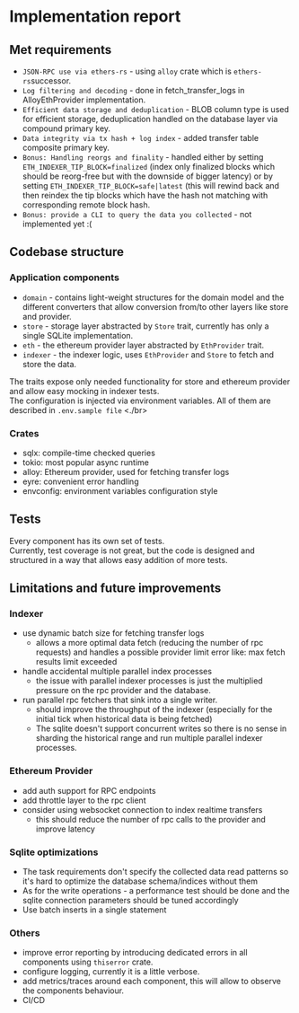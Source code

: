 # Implementation report

## Met requirements 
- `JSON-RPC use via ethers-rs` - using `alloy` crate which is `ethers-rs`successor.
- `Log filtering and decoding` - done in fetch_transfer_logs in AlloyEthProvider implementation.
- `Efficient data storage and deduplication` - BLOB column type is used for efficient storage, deduplication handled on the database layer via compound primary key.
- `Data integrity via tx hash + log index` - added transfer table composite primary key.
- `Bonus: Handling reorgs and finality` - handled either by setting `ETH_INDEXER_TIP_BLOCK=finalized` (index only finalized blocks which should be reorg-free but with the downside of bigger latency) or by setting `ETH_INDEXER_TIP_BLOCK=safe|latest` (this will rewind back and then reindex the tip blocks which have the hash not matching with corresponding remote block hash. 
- `Bonus: provide a CLI to query the data you collected` - not implemented yet :(

## Codebase structure
### Application components
 - `domain` - contains light-weight structures for the domain model and the different converters that allow conversion from/to other layers like store and provider.
 - `store` - storage layer abstracted by `Store` trait, currently has only a single SQLite implementation.
 - `eth` - the ethereum provider layer abstracted by `EthProvider` trait.
 - `indexer` - the indexer logic, uses `EthProvider` and `Store` to fetch and store the data.
   
The traits expose only needed functionality for store and ethereum provider and allow easy mocking in indexer tests.</br>
The configuration is injected via environment variables. All of them are described in `.env.sample file` <./br>

### Crates
 - sqlx: compile-time checked queries
 - tokio: most popular async runtime
 - alloy: Ethereum provider, used for fetching transfer logs
 - eyre: convenient error handling
 - envconfig: environment variables configuration style

## Tests
Every component has its own set of tests.</br>
Currently, test coverage is not great, but the code is designed and structured in a way that allows easy addition of more tests.

## Limitations and future improvements
### Indexer
 - use dynamic batch size for fetching transfer logs
    - allows a more optimal data fetch (reducing the number of rpc requests) and handles a possible provider limit error like: max fetch results limit exceeded
 - handle accidental multiple parallel index processes
   - the issue with parallel indexer processes is just the multiplied pressure on the rpc provider and the database.
 - run parallel rpc fetchers that sink into a single writer.
   - should improve the throughput of the indexer (especially for the initial tick when historical data is being fetched)
   - The sqlite doesn't support concurrent writes so there is no sense in sharding the historical range and run multiple parallel indexer processes.
 
### Ethereum Provider
 - add auth support for RPC endpoints
 - add throttle layer to the rpc client
 - consider using websocket connection to index realtime transfers
   - this should reduce the number of rpc calls to the provider and improve latency

### Sqlite optimizations
 - The task requirements don't specify the collected data read patterns so it's hard to optimize the database schema/indices without them
 - As for the write operations - a performance test should be done and the sqlite connection parameters should be tuned accordingly
 - Use batch inserts in a single statement

### Others
 - improve error reporting by introducing dedicated errors in all components using `thiserror` crate.
 - configure logging, currently it is a little verbose.
 - add metrics/traces around each component, this will allow to observe the components behaviour.
 - CI/CD

